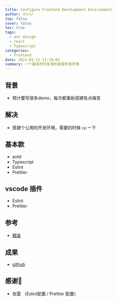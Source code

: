 ```yaml
---
title: Configure Frontend Development Environment
author: せいい
top: false
cover: false
toc: true
tags:
  - ant design
  - react
  - Typescript
categories:
  - Frontend
date: 2021-01-11 21:19:03
summary: 一个基本的可复用的前端开发环境
---
```


## 背景
* 预计要写很多demo，每次都重新搭建有点痛苦

## 解决
* 搭建个公用的开发环境，需要的时候 `cp` 一下

## 基本款
* antd
* Typescript
* Eslint
* Prettier

## vscode 插件
* Eslint
* Prettier

## 参考
* [掘金](https://juejin.cn/post/6844903941503729678)

## 成果
* [github](https://github.com/ccloveak/Components_Demo/tree/main/frontend_base_demo)

## 感谢🙏
* 张雷 （Eslint配置 / Prettier 配置）
